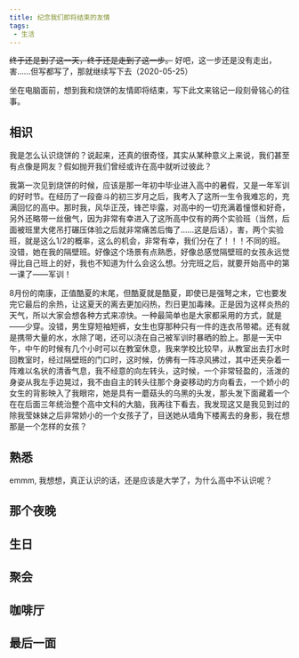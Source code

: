 ```yaml
---
title: 纪念我们即将结束的友情
tags:
 - 生活
---
```


~~终于还是到了这一天，终于还是走到了这一步。~~ 好吧，这一步还是没有走出，害……但写都写了，那就继续写下去（2020-05-25）

坐在电脑面前，想到我和烧饼的友情即将结束，写下此文来铭记一段刻骨铭心的往事。

## 相识

我是怎么认识烧饼的？说起来，还真的很奇怪，其实从某种意义上来说，我们甚至有点像是网友？假如抛开我们曾经或许在高中就听过彼此？

我第一次见到烧饼的时候，应该是那一年初中毕业进入高中的暑假，又是一年军训的好时节。在经历了一段奋斗的初三岁月之后，我考入了这所一生令我难忘的，充满回忆的高中。那时我，风华正茂，锋芒毕露，对高中的一切充满着憧憬和好奇，另外还略带一丝傲气，因为非常有幸进入了这所高中仅有的两个实验班（当然，后面被班里大佬吊打碾压体验之后就非常痛苦后悔了……这是后话），害，两个实验班，就是这么1/2的概率，这么的机会，非常有幸，我们分在了！！！不同的班。没错，她在我的隔壁班。好像这个场景有点熟悉，好像总感觉隔壁班的女孩永远觉得比自己班上的好，我也不知道为什么会这么想。分完班之后，就要开始高中的第一课了——军训！

8月份的南康，正值酷夏的末尾，但酷夏就是酷夏，即使已是强弩之末，它也要发完它最后的余热，让这夏天的离去更加闷热，烈日更加毒辣。正是因为这样炎热的天气，所以大家会想各种方式来凉快。一种最简单也是大家都采用的方式，就是——少穿。没错，男生穿短袖短裤，女生也穿那种只有一件的连衣吊带裙。还有就是携带大量的水，水除了喝，还可以浇在自己被军训时暴晒的脸上。那是一天中午，中午的时候有几个小时可以在教室休息，我来学校比较早，从教室出去打水时回教室时，经过隔壁班的门口时，这时候，仿佛有一阵凉风拂过，其中还夹杂着一阵难以名状的清香气息，我不经意的向左转头，这时候，一个非常轻盈的，活泼的身姿从我左手边晃过，我不由自主的转头往那个身姿移动的方向看去，一个娇小的女生的背影映入了我眼帘，她是具有一蘑菇头的乌黑的头发，那头发下面藏着一个在在后面三年统治整个高中文科的大脑，我再往下看去，我发现这又是我见到过的除我莹妹妹之后非常娇小的一个女孩子了，目送她从墙角下楼离去的身影，我在想那是一个怎样的女孩？



## 熟悉

emmm, 我想想，真正认识的话，还是应该是大学了，为什么高中不认识呢？

## 那个夜晚

## 生日

## 聚会

## 咖啡厅

## 最后一面

